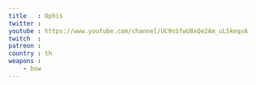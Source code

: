 ```yaml
---
title   : Ophis
twitter : 
youtube : https://www.youtube.com/channel/UC9nSfwU8xQe2Am_uLSkeqvA
twitch  : 
patreon : 
country : th
weapons :
    - bow
---
```


